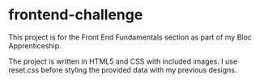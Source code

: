 # frontend-challenge
<p>This project is for the Front End Fundamentals section as part of my Bloc Apprenticeship.</p>
<p>The project is written in HTML5 and CSS with included images. I use reset.css before styling the provided data with my previous designs.</p>
